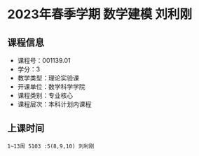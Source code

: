 # 2023年春季学期 数学建模 刘利刚






## 课程信息

- 课程号：001139.01
- 学分：3
- 教学类型：理论实验课
- 开课单位：数学科学学院
- 课程类别：专业核心
- 课程层次：本科计划内课程

## 上课时间

```
1~13周 5103 :5(8,9,10) 刘利刚
```

